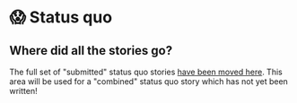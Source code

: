 # 😱 Status quo

## Where did all the stories go?

The full set of "submitted" status quo stories [have been moved here](./submitted_stories/status_quo.md). This area will be used for a "combined" status quo story which has not yet been written!
